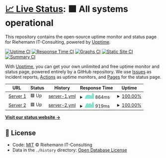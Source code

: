 # [📈 Live Status](https://status.riehemann.net): <!--live status--> **🟩 All systems operational**

This repository contains the open-source uptime monitor and status page for Riehemann IT-Consulting, powered by [Upptime](https://github.com/upptime/upptime).

[![Uptime CI](https://github.com/koj-co/upptime/workflows/Uptime%20CI/badge.svg)](https://github.com/koj-co/upptime/actions?query=workflow%3A%22Uptime+CI%22)
[![Response Time CI](https://github.com/koj-co/upptime/workflows/Response%20Time%20CI/badge.svg)](https://github.com/koj-co/upptime/actions?query=workflow%3A%22Response+Time+CI%22)
[![Graphs CI](https://github.com/koj-co/upptime/workflows/Graphs%20CI/badge.svg)](https://github.com/koj-co/upptime/actions?query=workflow%3A%22Graphs+CI%22)
[![Static Site CI](https://github.com/koj-co/upptime/workflows/Static%20Site%20CI/badge.svg)](https://github.com/koj-co/upptime/actions?query=workflow%3A%22Static+Site+CI%22)
[![Summary CI](https://github.com/koj-co/upptime/workflows/Summary%20CI/badge.svg)](https://github.com/koj-co/upptime/actions?query=workflow%3A%22Summary+CI%22)

With [Upptime](https://upptime.js.org), you can get your own unlimited and free uptime monitor and status page, powered entirely by a GitHub repository. We use [Issues](https://github.com/riehemann-it/upptime-status/issues) as incident reports, [Actions](https://github.com/riehemann-it/upptime-status/actions) as uptime monitors, and [Pages](https://status.riehemann.net) for the status page.

<!--start: status pages-->
<!-- This summary is generated by Upptime (https://github.com/upptime/upptime) -->
<!-- Do not edit this manually, your changes will be overwritten -->
<!-- prettier-ignore -->
| URL | Status | History | Response Time | Uptime |
| --- | ------ | ------- | ------------- | ------ |
| <img alt="" src="https://icons.duckduckgo.com/ip3/server1.riehemann.net.ico" height="13"> [Server 1](https://server1.riehemann.net) | 🟩 Up | [server-1.yml](https://github.com/riehemann-it/upptime-status/commits/HEAD/history/server-1.yml) | <details><summary><img alt="Response time graph" src="./graphs/server-1/response-time-week.png" height="20"> 864ms</summary><br><a href="https://status.riehemann.net/history/server-1"><img alt="Response time 933" src="https://img.shields.io/endpoint?url=https%3A%2F%2Fraw.githubusercontent.com%2Friehemann-it%2Fupptime-status%2FHEAD%2Fapi%2Fserver-1%2Fresponse-time.json"></a><br><a href="https://status.riehemann.net/history/server-1"><img alt="24-hour response time 816" src="https://img.shields.io/endpoint?url=https%3A%2F%2Fraw.githubusercontent.com%2Friehemann-it%2Fupptime-status%2FHEAD%2Fapi%2Fserver-1%2Fresponse-time-day.json"></a><br><a href="https://status.riehemann.net/history/server-1"><img alt="7-day response time 864" src="https://img.shields.io/endpoint?url=https%3A%2F%2Fraw.githubusercontent.com%2Friehemann-it%2Fupptime-status%2FHEAD%2Fapi%2Fserver-1%2Fresponse-time-week.json"></a><br><a href="https://status.riehemann.net/history/server-1"><img alt="30-day response time 921" src="https://img.shields.io/endpoint?url=https%3A%2F%2Fraw.githubusercontent.com%2Friehemann-it%2Fupptime-status%2FHEAD%2Fapi%2Fserver-1%2Fresponse-time-month.json"></a><br><a href="https://status.riehemann.net/history/server-1"><img alt="1-year response time 933" src="https://img.shields.io/endpoint?url=https%3A%2F%2Fraw.githubusercontent.com%2Friehemann-it%2Fupptime-status%2FHEAD%2Fapi%2Fserver-1%2Fresponse-time-year.json"></a></details> | <details><summary><a href="https://status.riehemann.net/history/server-1">100.00%</a></summary><a href="https://status.riehemann.net/history/server-1"><img alt="All-time uptime 99.97%" src="https://img.shields.io/endpoint?url=https%3A%2F%2Fraw.githubusercontent.com%2Friehemann-it%2Fupptime-status%2FHEAD%2Fapi%2Fserver-1%2Fuptime.json"></a><br><a href="https://status.riehemann.net/history/server-1"><img alt="24-hour uptime 100.00%" src="https://img.shields.io/endpoint?url=https%3A%2F%2Fraw.githubusercontent.com%2Friehemann-it%2Fupptime-status%2FHEAD%2Fapi%2Fserver-1%2Fuptime-day.json"></a><br><a href="https://status.riehemann.net/history/server-1"><img alt="7-day uptime 100.00%" src="https://img.shields.io/endpoint?url=https%3A%2F%2Fraw.githubusercontent.com%2Friehemann-it%2Fupptime-status%2FHEAD%2Fapi%2Fserver-1%2Fuptime-week.json"></a><br><a href="https://status.riehemann.net/history/server-1"><img alt="30-day uptime 100.00%" src="https://img.shields.io/endpoint?url=https%3A%2F%2Fraw.githubusercontent.com%2Friehemann-it%2Fupptime-status%2FHEAD%2Fapi%2Fserver-1%2Fuptime-month.json"></a><br><a href="https://status.riehemann.net/history/server-1"><img alt="1-year uptime 99.95%" src="https://img.shields.io/endpoint?url=https%3A%2F%2Fraw.githubusercontent.com%2Friehemann-it%2Fupptime-status%2FHEAD%2Fapi%2Fserver-1%2Fuptime-year.json"></a></details>
| <img alt="" src="https://icons.duckduckgo.com/ip3/server2.riehemann.net.ico" height="13"> [Server 2](https://server2.riehemann.net) | 🟩 Up | [server-2.yml](https://github.com/riehemann-it/upptime-status/commits/HEAD/history/server-2.yml) | <details><summary><img alt="Response time graph" src="./graphs/server-2/response-time-week.png" height="20"> 919ms</summary><br><a href="https://status.riehemann.net/history/server-2"><img alt="Response time 881" src="https://img.shields.io/endpoint?url=https%3A%2F%2Fraw.githubusercontent.com%2Friehemann-it%2Fupptime-status%2FHEAD%2Fapi%2Fserver-2%2Fresponse-time.json"></a><br><a href="https://status.riehemann.net/history/server-2"><img alt="24-hour response time 848" src="https://img.shields.io/endpoint?url=https%3A%2F%2Fraw.githubusercontent.com%2Friehemann-it%2Fupptime-status%2FHEAD%2Fapi%2Fserver-2%2Fresponse-time-day.json"></a><br><a href="https://status.riehemann.net/history/server-2"><img alt="7-day response time 919" src="https://img.shields.io/endpoint?url=https%3A%2F%2Fraw.githubusercontent.com%2Friehemann-it%2Fupptime-status%2FHEAD%2Fapi%2Fserver-2%2Fresponse-time-week.json"></a><br><a href="https://status.riehemann.net/history/server-2"><img alt="30-day response time 923" src="https://img.shields.io/endpoint?url=https%3A%2F%2Fraw.githubusercontent.com%2Friehemann-it%2Fupptime-status%2FHEAD%2Fapi%2Fserver-2%2Fresponse-time-month.json"></a><br><a href="https://status.riehemann.net/history/server-2"><img alt="1-year response time 897" src="https://img.shields.io/endpoint?url=https%3A%2F%2Fraw.githubusercontent.com%2Friehemann-it%2Fupptime-status%2FHEAD%2Fapi%2Fserver-2%2Fresponse-time-year.json"></a></details> | <details><summary><a href="https://status.riehemann.net/history/server-2">100.00%</a></summary><a href="https://status.riehemann.net/history/server-2"><img alt="All-time uptime 99.99%" src="https://img.shields.io/endpoint?url=https%3A%2F%2Fraw.githubusercontent.com%2Friehemann-it%2Fupptime-status%2FHEAD%2Fapi%2Fserver-2%2Fuptime.json"></a><br><a href="https://status.riehemann.net/history/server-2"><img alt="24-hour uptime 100.00%" src="https://img.shields.io/endpoint?url=https%3A%2F%2Fraw.githubusercontent.com%2Friehemann-it%2Fupptime-status%2FHEAD%2Fapi%2Fserver-2%2Fuptime-day.json"></a><br><a href="https://status.riehemann.net/history/server-2"><img alt="7-day uptime 100.00%" src="https://img.shields.io/endpoint?url=https%3A%2F%2Fraw.githubusercontent.com%2Friehemann-it%2Fupptime-status%2FHEAD%2Fapi%2Fserver-2%2Fuptime-week.json"></a><br><a href="https://status.riehemann.net/history/server-2"><img alt="30-day uptime 100.00%" src="https://img.shields.io/endpoint?url=https%3A%2F%2Fraw.githubusercontent.com%2Friehemann-it%2Fupptime-status%2FHEAD%2Fapi%2Fserver-2%2Fuptime-month.json"></a><br><a href="https://status.riehemann.net/history/server-2"><img alt="1-year uptime 99.99%" src="https://img.shields.io/endpoint?url=https%3A%2F%2Fraw.githubusercontent.com%2Friehemann-it%2Fupptime-status%2FHEAD%2Fapi%2Fserver-2%2Fuptime-year.json"></a></details>

<!--end: status pages-->

[**Visit our status website →**](https://status.riehemann.net)

## 📄 License

- Code: [MIT](./LICENSE) © Riehemann IT-Consulting
- Data in the `./history` directory: [Open Database License](https://opendatacommons.org/licenses/odbl/1-0/)
